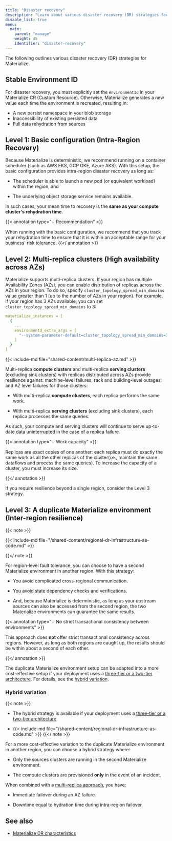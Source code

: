 ```yaml
---
title: "Disaster recovery"
description: "Learn about various disaster recovery (DR) strategies for Materialize."
disable_list: true
menu:
  main:
    parent: "manage"
    weight: 45
    identifier: "disaster-recovery"
---
```


The following outlines various disaster recovery (DR) strategies for
Materialize.

## Stable Environment ID

For disaster recovery, you must explicitly set the
`environmentId` in your Materialize CR (Custom Resource). Otherwise, Materialize
generates a new value each time the environment is recreated, resulting in:

- A new persist namespace in your blob storage
- Inaccessibility of existing persisted data
- Full data rehydration from sources

## Level 1: Basic configuration (Intra-Region Recovery)

Because Materialize is deterministic, we recommend running on a container
scheduler (such as AWS EKS, GCP GKE, Azure AKS). With this setup, the basic
configuration provides intra-region disaster recovery as long as:

- The scheduler is able to launch a new pod (or equivalent workload) within the
  region, and

- The underlying object storage service remains available.

In such cases, your mean time to recovery is the **same as your compute
cluster's rehydration time**.

{{< annotation type="💡 Recommendation" >}}

When running with the basic configuration, we recommend that you track
your rehydration time to ensure that it is within an acceptable range for your
business' risk tolerance.
{{</ annotation >}}

## Level 2:  Multi-replica clusters (High availability across AZs)

Materialize supports multi-replica clusters. If your region has multiple
Availability Zones (AZs), you can enable distribution of replicas across the AZs
in your region. To do so, specify `cluster_topology_spread_min_domains` value
greater than 1 (up to the number of AZs in your region). For example, if your
region has 3 AZs available, you can set `cluster_topology_spread_min_domains` to
3:

```yaml
materialize_instances = [
  {
    ...
    environmentd_extra_args = [
      "--system-parameter-default=cluster_topology_spread_min_domains=3"
    ]
  }
]
```

{{< include-md file="shared-content/multi-replica-az.md" >}}

Multi-replica **compute clusters** and multi-replica **serving clusters**
(excluding sink clusters) with replicas distributed across AZs provide
resilience against: machine-level failures; rack and building-level outages; and
AZ level failures for those clusters:

- With multi-replica **compute clusters**, each replica performs the same work.

- With multi-replica **serving clusters** (excluding sink clusters), each
  replica processes the same queries.

As such, your compute and serving clusters will continue to serve up-to-date
data uninterrupted in the case of a replica failure.

{{< annotation type="💡 Work capacity" >}}

Replicas are exact copies of one another: each replica must do exactly the same work as all the other replicas of the cluster(i.e., maintain the same dataflows and process the same queries). To increase the capacity of a cluster, you must increase its size.

{{</ annotation >}}

If you require resilience beyond a single region, consider the Level 3 strategy.

## Level 3: A duplicate Materialize environment (Inter-region resilience)

{{< note >}}

{{< include-md file="/shared-content/regional-dr-infrastructure-as-code.md" >}}

{{</ note >}}

For region-level fault tolerance, you can choose to have a second Materialize
environment in another region. With this strategy:

- You avoid complicated cross-regional communication.

- You avoid state dependency checks and verifications.

- And, because Materialize is deterministic, as long as your upstream sources
can also be accessed from the second region, the two Materialize environments
can guarantee the same results.

{{< annotation type="💡 No strict transactional consistency between environments" >}}

This approach does <red>**not**</red> offer strict transactional consistency
across regions. However, as long as both regions are caught up, the results
should be within about a second of each other.

{{</ annotation >}}

The duplicate Materialize environment setup can be adapted into a more
cost-effective setup if your deployment uses a [three-tier or a two-tier
architecture](/manage/operational-guidelines/). For details, see the [hybrid
variation](#hybrid-variation).

### Hybrid variation

{{< note >}}

- The hybrid strategy is available if your deployment uses a [three-tier or a
two-tier architecture](/manage/operational-guidelines/).

- {{< include-md file="/shared-content/regional-dr-infrastructure-as-code.md" >}}
{{</ note >}}

For a more cost-effective variation to the duplicate Materialize environment in
another region, you can choose a hybrid strategy where:

- Only the sources clusters are running in the second Materialize environment.

- The compute clusters are  provisioned **only** in the event of an incident.

When combined with a [multi-replica
approach](#level-2--multi-replica-clusters-high-availability-across-azs), you
have:

- Immediate failover during an AZ failure.

- Downtime equal to hydration time during intra-region failover.

## See also

- [Materialize DR
  characteristics](/manage/disaster-recovery/recovery-characteristics)
